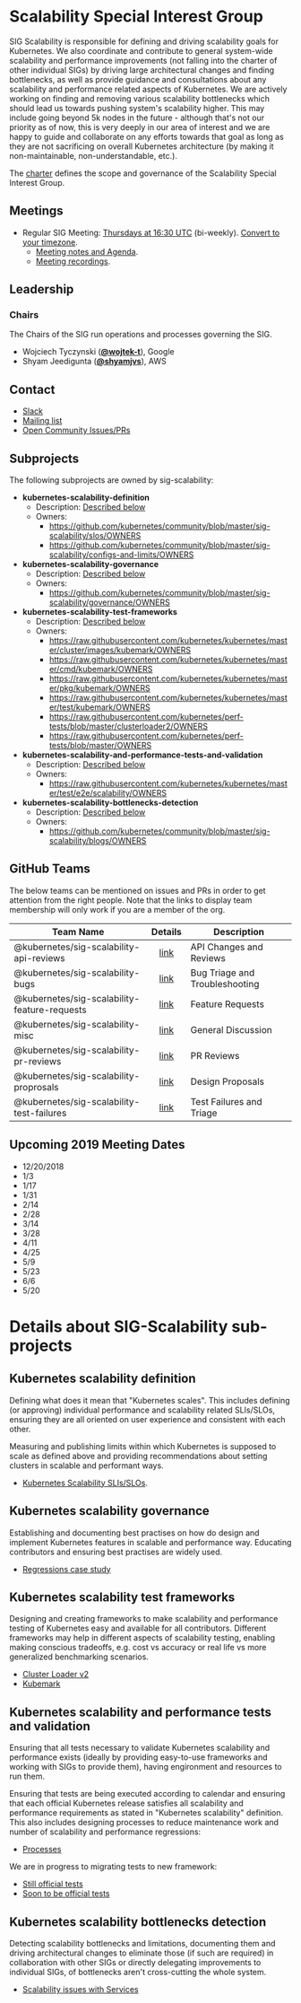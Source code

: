 <!---
This is an autogenerated file!

Please do not edit this file directly, but instead make changes to the
sigs.yaml file in the project root.

To understand how this file is generated, see https://git.k8s.io/community/generator/README.md
--->
# Scalability Special Interest Group

SIG Scalability is responsible for defining and driving scalability goals for Kubernetes. We also coordinate and contribute to general system-wide scalability and performance improvements (not falling into the charter of other individual SIGs) by driving large architectural changes and finding bottlenecks, as well as provide guidance and consultations about any scalability and performance related aspects of Kubernetes.
We are actively working on finding and removing various scalability bottlenecks which should lead us towards pushing system's scalability higher. This may include going beyond 5k nodes in the future - although that's not our priority as of now, this is very deeply in our area of interest and we are happy to guide and collaborate on any efforts towards that goal as long as they are not sacrificing on overall Kubernetes architecture (by making it non-maintainable, non-understandable, etc.).

The [charter](charter.md) defines the scope and governance of the Scalability Special Interest Group.

## Meetings
* Regular SIG Meeting: [Thursdays at 16:30 UTC](https://docs.google.com/document/d/1FQx0BPlkkl1Bn0c9ocVBxYIKojpmrS1CFP5h0DI68AE/edit) (bi-weekly). [Convert to your timezone](http://www.thetimezoneconverter.com/?t=16:30&tz=UTC).
  * [Meeting notes and Agenda](https://docs.google.com/a/bobsplanet.com/document/d/1hEpf25qifVWztaeZPFmjNiJvPo-5JX1z0LSvvVY5G2g/edit?usp=drive_web).
  * [Meeting recordings](https://www.youtube.com/watch?v=NDP1uYyom28&list=PL69nYSiGNLP2X-hzNTqyELU6jYS3p10uL).

## Leadership

### Chairs
The Chairs of the SIG run operations and processes governing the SIG.

* Wojciech Tyczynski (**[@wojtek-t](https://github.com/wojtek-t)**), Google
* Shyam Jeedigunta (**[@shyamjvs](https://github.com/shyamjvs)**), AWS

## Contact
* [Slack](https://kubernetes.slack.com/messages/sig-scalability)
* [Mailing list](https://groups.google.com/forum/#!forum/kubernetes-sig-scale)
* [Open Community Issues/PRs](https://github.com/kubernetes/community/labels/sig%2Fscalability)

## Subprojects

The following subprojects are owned by sig-scalability:
- **kubernetes-scalability-definition**
  - Description: [Described below](#kubernetes-scalability-definition)
  - Owners:
    - https://github.com/kubernetes/community/blob/master/sig-scalability/slos/OWNERS
    - https://github.com/kubernetes/community/blob/master/sig-scalability/configs-and-limits/OWNERS
- **kubernetes-scalability-governance**
  - Description: [Described below](#kubernetes-scalability-governance)
  - Owners:
    - https://github.com/kubernetes/community/blob/master/sig-scalability/governance/OWNERS
- **kubernetes-scalability-test-frameworks**
  - Description: [Described below](#kubernetes-scalability-test-frameworks)
  - Owners:
    - https://raw.githubusercontent.com/kubernetes/kubernetes/master/cluster/images/kubemark/OWNERS
    - https://raw.githubusercontent.com/kubernetes/kubernetes/master/cmd/kubemark/OWNERS
    - https://raw.githubusercontent.com/kubernetes/kubernetes/master/pkg/kubemark/OWNERS
    - https://raw.githubusercontent.com/kubernetes/kubernetes/master/test/kubemark/OWNERS
    - https://raw.githubusercontent.com/kubernetes/perf-tests/blob/master/clusterloader2/OWNERS
    - https://raw.githubusercontent.com/kubernetes/perf-tests/blob/master/OWNERS
- **kubernetes-scalability-and-performance-tests-and-validation**
  - Description: [Described below](#kubernetes-scalability-and-performance-tests-and-validation)
  - Owners:
    - https://raw.githubusercontent.com/kubernetes/kubernetes/master/test/e2e/scalability/OWNERS
- **kubernetes-scalability-bottlenecks-detection**
  - Description: [Described below](#kubernetes-scalability-bottlenecks-detection)
  - Owners:
    - https://github.com/kubernetes/community/blob/master/sig-scalability/blogs/OWNERS

## GitHub Teams

The below teams can be mentioned on issues and PRs in order to get attention from the right people.
Note that the links to display team membership will only work if you are a member of the org.

| Team Name | Details | Description |
| --------- |:-------:| ----------- |
| @kubernetes/sig-scalability-api-reviews | [link](https://github.com/orgs/kubernetes/teams/sig-scalability-api-reviews) | API Changes and Reviews |
| @kubernetes/sig-scalability-bugs | [link](https://github.com/orgs/kubernetes/teams/sig-scalability-bugs) | Bug Triage and Troubleshooting |
| @kubernetes/sig-scalability-feature-requests | [link](https://github.com/orgs/kubernetes/teams/sig-scalability-feature-requests) | Feature Requests |
| @kubernetes/sig-scalability-misc | [link](https://github.com/orgs/kubernetes/teams/sig-scalability-misc) | General Discussion |
| @kubernetes/sig-scalability-pr-reviews | [link](https://github.com/orgs/kubernetes/teams/sig-scalability-pr-reviews) | PR Reviews |
| @kubernetes/sig-scalability-proprosals | [link](https://github.com/orgs/kubernetes/teams/sig-scalability-proprosals) | Design Proposals |
| @kubernetes/sig-scalability-test-failures | [link](https://github.com/orgs/kubernetes/teams/sig-scalability-test-failures) | Test Failures and Triage |

<!-- BEGIN CUSTOM CONTENT -->
## Upcoming 2019 Meeting Dates
   * 12/20/2018
   * 1/3
   * 1/17
   * 1/31
   * 2/14
   * 2/28
   * 3/14
   * 3/28
   * 4/11
   * 4/25
   * 5/9
   * 5/23
   * 6/6
   * 5/20

# Details about SIG-Scalability sub-projects

## Kubernetes scalability definition

Defining what does it mean that "Kubernetes scales".
This includes defining (or approving) individual performance and scalability
related SLIs/SLOs, ensuring they are all oriented on user experience and
consistent with each other.

Measuring and publishing limits within which Kubernetes is supposed to scale
as defined above and providing recommendations about setting clusters in
scalable and performant ways.

* [Kubernetes Scalability SLIs/SLOs](./slos/slos.md).

## Kubernetes scalability governance

Establishing and documenting best practises on how do design and implement
Kubernetes features in scalable and performance way.
Educating contributors and ensuring best practises are widely used.

* [Regressions case study](./governance/scalability-regressions-case-studies.md)

## Kubernetes scalability test frameworks

Designing and creating frameworks to make scalability and performance testing
of Kubernetes easy and available for all contributors.
Different frameworks may help in different aspects of scalability testing,
enabling making conscious tradeoffs, e.g. cost vs accuracy or real life vs
more generalized benchmarking scenarios.

* [Cluster Loader v2](https://github.com/kubernetes/perf-tests/tree/master/clusterloader2)
* [Kubemark](https://github.com/kubernetes/kubernetes/blob/master/cmd/kubemark)

## Kubernetes scalability and performance tests and validation

Ensuring that all tests necessary to validate Kubernetes scalability and
performance exists (ideally by providing easy-to-use frameworks and working
with SIGs to provide them), having engironment and resources to run them.

Ensuring that tests are being executed according to calendar and ensuring that
each official Kubernetes release satisfies all scalability and performance
requirements as stated in "Kubernetes scalability" definition.
This also includes designing processes to reduce maintenance work and number
of scalability and performance regressions:

* [Processes](https://github.com/kubernetes/community/tree/master/sig-scalability/processes)

We are in progress to migrating tests to new framework:

* [Still official tests](https://github.com/kubernetes/kubernetes/tree/master/test/e2e/scalability)
* [Soon to be official tests](https://github.com/kubernetes/perf-tests/tree/master/clusterloader2/testing)

## Kubernetes scalability bottlenecks detection

Detecting scalability bottlenecks and limitations, documenting them and
driving architectural changes to eliminate those (if such are required) in
collaboration with other SIGs or directly delegating improvements to
individual SIGs, of bottlenecks aren't cross-cutting the whole system.

* [Scalability issues with Services](.blogs/k8s-services-scalability-issues.md)

<!-- END CUSTOM CONTENT -->
